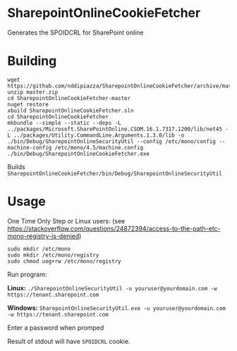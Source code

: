 # SharepointOnlineCookieFetcher
Generates the SPOIDCRL for SharePoint online

# Building
```
wget https://github.com/nddipiazza/SharepointOnlineCookieFetcher/archive/master.zip
unzip master.zip
cd SharepointOnlineCookieFetcher-master
nuget restore
xbuild SharepointOnlineCookieFetcher.sln
cd SharepointOnlineCookieFetcher
mkbundle --simple --static --deps -L ../packages/Microsoft.SharePointOnline.CSOM.16.1.7317.1200/lib/net45 -L ../packages/Utility.CommandLine.Arguments.1.3.0/lib -o ./bin/Debug/SharepointOnlineSecurityUtil --config /etc/mono/config --machine-config /etc/mono/4.5/machine.config ./bin/Debug/SharepointOnlineCookieFetcher.exe
```

Builds `SharepointOnlineCookieFetcher/bin/Debug/SharepointOnlineSecurityUtil`

# Usage

One Time Only Step or Linux users: (see https://stackoverflow.com/questions/24872394/access-to-the-path-etc-mono-registry-is-denied)
```
sudo mkdir /etc/mono
sudo mkdir /etc/mono/registry
sudo chmod uog+rw /etc/mono/registry
```

Run program:

**Linux:**
`./SharepointOnlineSecurityUtil -u youruser@yourdomain.com -w https://tenant.sharepoint.com`

**Windows:**
`SharepointOnlineSecurityUtil.exe -u youruser@yourdomain.com -w https://tenant.sharepoint.com`

Enter a password when promped

Result of stdout will have `SPOIDCRL` cookie.
